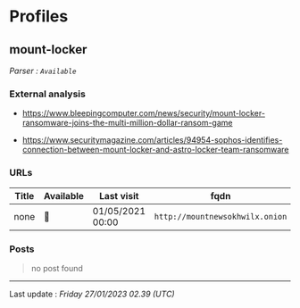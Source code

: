 # Profiles

## **mount-locker**


_Parser : `Available`_

### External analysis
- https://www.bleepingcomputer.com/news/security/mount-locker-ransomware-joins-the-multi-million-dollar-ransom-game

- https://www.securitymagazine.com/articles/94954-sophos-identifies-connection-between-mount-locker-and-astro-locker-team-ransomware

### URLs
| Title | Available | Last visit | fqdn | Screenshot 
|---|---|---|---|---|
| none | 🔴 | 01/05/2021 00:00 | `http://mountnewsokhwilx.onion` | ❌ | 

### Posts

> no post found


 --- 


Last update : _Friday 27/01/2023 02.39 (UTC)_
